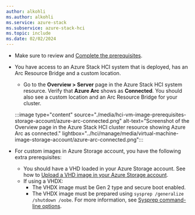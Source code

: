 ```yaml
---
author: alkohli
ms.author: alkohli
ms.service: azure-stack
ms.subservice: azure-stack-hci
ms.topic: include
ms.date: 02/02/2024
---
```



- Make sure to review and [Complete the prerequisites](../hci/manage/azure-arc-vm-management-prerequisites.md).

- You have access to an Azure Stack HCI system that is deployed, has an Arc Resource Bridge and a custom location.

   - Go to the **Overview > Server** page in the Azure Stack HCI system resource. Verify that **Azure Arc** shows as **Connected**. You should also see a custom location and an Arc Resource Bridge for your cluster.
    
    :::image type="content" source="./media/hci-vm-image-prerequisites-storage-account/azure-arc-connected.png" alt-text="Screenshot of the Overview page in the Azure Stack HCI cluster resource showing Azure Arc as connected." lightbox="../hci/manage/media/virtual-machine-image-storage-account/azure-arc-connected.png":::

- For custom images in Azure Storage account, you have the following extra prerequisites:

    - You should have a VHD loaded in your Azure Storage account. See how to [Upload a VHD image in your Azure Storage account](/azure/databox-online/azure-stack-edge-gpu-create-virtual-machine-image?tabs=windows#copy-vhd-to-storage-account-using-azcopy).
    - If using a VHDX: 
        - The VHDX image must be Gen 2 type and secure boot enabled.
        - The VHDX image must be prepared using `sysprep /generalize /shutdown /oobe`. For more information, see [Sysprep command-line options](/windows-hardware/manufacture/desktop/sysprep-command-line-options?view=windows-11#oobe&preserve-view=true).